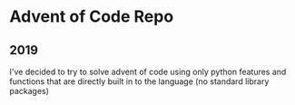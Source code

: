 # Advent of Code Repo

## 2019

I've decided to try to solve advent of code using only python features and functions that are 
directly built in to the language (no standard library packages)